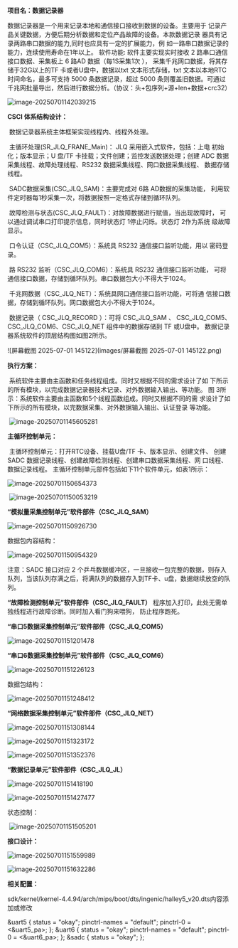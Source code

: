 **项目名：数据记录器**

数据记录器是一个用来记录本地和通信接口接收到数据的设备。主要用于 记录产品关键数据，方便后期分析数据和定位产品故障的设备。本款数据记录 器具有记录两路串口数据的能力,同时也应具有一定的扩展能力，例 如一路串口数据记录的能力，连续使用寿命在1年以上。  软件功能: 软件主要实现实时接收 2 路串口通信接口数据、采集板上 6 路AD 数据（每1S采集1次 ）， 采集千兆网口数据，将其存储于32G以上的TF 卡或者U盘中，数据以txt 文本形式存储，txt 文本以本地RTC 时间命名，最多可支持 5000 条数据记录，超过 5000 条则覆盖旧数据。可通过千兆网批量导出，然后进行数据分析。（协议：头+包序列+源+len+数据+crc32） 

![image-20250701142039215](images/image-20250701142039215.png)

**CSCI 体系结构设计：**

​	数据记录器系统主体框架实现线程内、线程外处理。

​	主循环处理(SR_JLQ_FRANE_Main)： JLQ 采用嵌入式软件，包括：上电 初始化；版本显示；U 盘/TF 卡挂载；文件创建；监控发送数据处理；创建 ADC 数据采集线程、故障处理线程、RS232 数据采集线程、网口数据采集线程、 数据存储线程。  

​	SADC数据采集(CSC_JLQ_SAM)：主要完成对 6路 AD数据的采集功能， 利用软件定时器每1秒采集一次，将数据按照一定格式存储到循环队列。  

​	故障检测与状态(CSC_JLQ_FAULT)：对故障数据进行赋值，当出现故障时， 可以通过调试串口打印提示信息，同时状态灯 1停止闪烁。状态灯 2作为系统 级故障显示。

​	口令认证（CSC_JLQ_COM5）：系统具 RS232 通信接口监听功能，用以 密码登录。 

​	路 RS232 监听（CSC_JLQ_COM6）：系统具 RS232 通信接口监听功能， 可将通信接口数据，存储到循环队列。串口数据包大小不得大于1024。 

​	千兆网数据（CSC_JLQ_NET）：系统具网口通信接口监听功能，可将通 信接口数据，存储到循环队列。网口数据包大小不得大于1024。 

​	 数据记录（ CSC_JLQ_RECORD ）：可将 CSC_JLQ_SAM 、 CSC_JLQ_COM5、CSC_JLQ_COM6、CSC_JLQ_NET 组件中的数据存储到 TF 或U盘中。  数据记录器系统软件的顶层结构图如图2所示。

![屏幕截图 2025-07-01 145122](images/屏幕截图 2025-07-01 145122.png)

**执行方案：**

​	系统软件主要由主函数和任务线程组成。同时又根据不同的需求设计了如 下所示的所有模块，以完成数据记录器技术记录、对外数据输入输出、等功能。 图 3所示：系统软件主要由主函数和5个线程函数组成。同时又根据不同的需 求设计了如下所示的所有模块，以完数据采集、对外数据输入输出、认证登录 等功能。

​	![image-20250701145605281](images/image-20250701145605281.png)

**主循环控制单元：**

​	主循环控制单元：打开RTC设备、挂载U盘/TF 卡、版本显示、创建文件、 创建 SADC 数据记录线程、创建故障检测线程、创建串口数据采集线程、网 口线程、数据记录线程。  主循环控制单元部件包括如下11个软件单元，如表1所示：

![image-20250701150654373](images/image-20250701150654373.png)

​	![image-20250701150053219](images/image-20250701150053219.png)

**“模拟量采集控制单元”软件部件（CSC_JLQ_SAM）**

![image-20250701150926730](images/image-20250701150926730.png)

数据包内容结构：

![image-20250701150954329](images/image-20250701150954329.png)

注意：SADC 接口对应 2 个乒乓数据缓冲区，一旦接收一包完整的数据，则存入队列，当该队列存满之后，将满队列的数据存入到TF卡、u盘，数据继续放空的队列。

**“故障检测控制单元”软件部件（CSC_JLQ_FAULT）**  程序加入打印，此处无需单独线程进行故障诊断。同时加入看门狗来喂狗， 防止程序跑死。

**“串口5数据采集控制单元”软件部件（CSC_JLQ_COM5）**

![image-20250701151201478](images/image-20250701151201478.png)

**“串口6数据采集控制单元”软件部件（CSC_JLQ_COM6）**

![image-20250701151226123](images/image-20250701151226123.png)

数据包结构：

![image-20250701151248412](images/image-20250701151248412.png)

**“网络数据采集控制单元”软件部件（CSC_JLQ_NET）**

![image-20250701151308144](images/image-20250701151308144.png)

![image-20250701151323172](images/image-20250701151323172.png)

![image-20250701151352376](images/image-20250701151352376.png)

**“数据记录单元”软件部件（CSC_JLQ_JL）**

![image-20250701151418190](images/image-20250701151418190.png)

![image-20250701151427477](images/image-20250701151427477.png)

状态控制：

​	![image-20250701151505201](images/image-20250701151505201.png)

**接口设计：**

![image-20250701151559989](images/image-20250701151559989.png)

![image-20250701151632286](images/image-20250701151632286.png)





**相关配置：**

sdk/kernel/kernel-4.4.94/arch/mips/boot/dts/ingenic/halley5_v20.dts内容添加或修改

&uart5 {
	status = "okay";
	pinctrl-names = "default";
	pinctrl-0 = <&uart5_pa>;
};
&uart6 {
	status = "okay";
	pinctrl-names = "default";
	pinctrl-0 = <&uart6_pa>;
};
&sadc {
	status = "okay";
};























